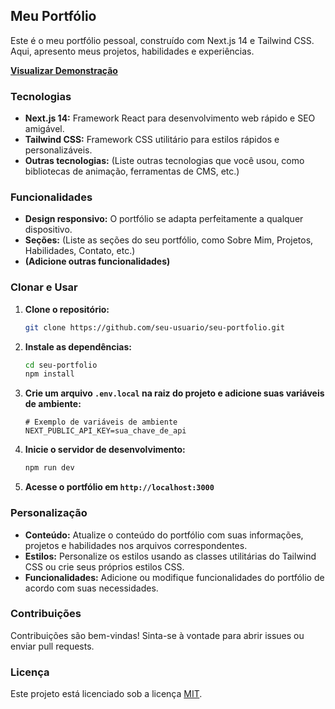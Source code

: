 
## Meu Portfólio

Este é o meu portfólio pessoal, construído com Next.js 14 e Tailwind CSS. Aqui, apresento meus projetos, habilidades e experiências.

**[Visualizar Demonstração](https://gemini.google.com/79fcf7ed-5f3e-4ec1-a51c-0d7acefed716)**

### Tecnologias

* **Next.js 14:** Framework React para desenvolvimento web rápido e SEO amigável.
* **Tailwind CSS:** Framework CSS utilitário para estilos rápidos e personalizáveis.
* **Outras tecnologias:**  (Liste outras tecnologias que você usou, como bibliotecas de animação, ferramentas de CMS, etc.)

### Funcionalidades

* **Design responsivo:**  O portfólio se adapta perfeitamente a qualquer dispositivo.
* **Seções:** (Liste as seções do seu portfólio, como Sobre Mim, Projetos, Habilidades, Contato, etc.)
* **(Adicione outras funcionalidades)**

### Clonar e Usar

1. **Clone o repositório:**

   ```bash
   git clone https://github.com/seu-usuario/seu-portfolio.git
   ```

2. **Instale as dependências:**

   ```bash
   cd seu-portfolio
   npm install
   ```

3. **Crie um arquivo `.env.local` na raiz do projeto e adicione suas variáveis de ambiente:**

   ```
   # Exemplo de variáveis de ambiente
   NEXT_PUBLIC_API_KEY=sua_chave_de_api
   ```

4. **Inicie o servidor de desenvolvimento:**

   ```bash
   npm run dev
   ```

5. **Acesse o portfólio em `http://localhost:3000`**

### Personalização

* **Conteúdo:**  Atualize o conteúdo do portfólio com suas informações, projetos e habilidades nos arquivos correspondentes.
* **Estilos:** Personalize os estilos usando as classes utilitárias do Tailwind CSS ou crie seus próprios estilos CSS.
* **Funcionalidades:**  Adicione ou modifique funcionalidades do portfólio de acordo com suas necessidades.

### Contribuições

Contribuições são bem-vindas! Sinta-se à vontade para abrir issues ou enviar pull requests.

### Licença

Este projeto está licenciado sob a licença [MIT](LICENSE).

